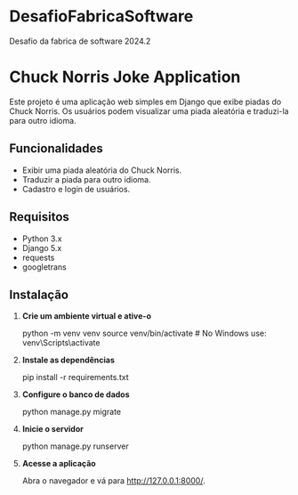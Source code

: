 # DesafioFabricaSoftware
 Desafio da fabrica de software 2024.2

# Chuck Norris Joke Application

Este projeto é uma aplicação web simples em Django que exibe piadas do Chuck Norris. Os usuários podem visualizar uma piada aleatória e traduzi-la para outro idioma.

## Funcionalidades

- Exibir uma piada aleatória do Chuck Norris.
- Traduzir a piada para outro idioma.
- Cadastro e login de usuários.

## Requisitos

- Python 3.x
- Django 5.x
- requests
- googletrans

## Instalação

1. **Crie um ambiente virtual e ative-o**

    python -m venv venv
    source venv/bin/activate  # No Windows use: venv\Scripts\activate
    
2. **Instale as dependências**

    pip install -r requirements.txt

3. **Configure o banco de dados**

    python manage.py migrate

4. **Inicie o servidor**

    python manage.py runserver

5. **Acesse a aplicação**

    Abra o navegador e vá para http://127.0.0.1:8000/.